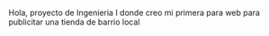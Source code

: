 Hola, proyecto de Ingenieria I donde creo mi primera para web para publicitar una tienda de barrio local
